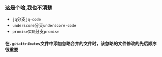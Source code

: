 ### 这是个啥,我也不清楚

- `jq`分支`jq-code`
- `underscore`分支`underscore-code`
- `promise实现`分支`promise`

#### 在`.gitattributes`文件中添加忽略合并的文件时，该忽略的文件修改的先后顺序很重要
